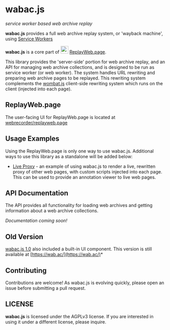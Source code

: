 # wabac.js

*service worker based web archive replay*
  
**wabac.js** provides a full web archive replay system, or 'wayback machine', using
[Service Workers](https://developer.mozilla.org/en-US/docs/Web/API/Service_Worker_API/Using_Service_Workers)

**wabac.js** is a core part of <img src="https://replayweb.page/assets/logo.svg" width="24" height="24"> [ReplayWeb.page](https://replayweb.page).

This library provides the 'server-side' portion for web archive replay, and an API for managing web archive collections,
and is designed to be run as service worker (or web worker). The system handles URL rewriting and preparing web archive
pages to be replayed. This rewriting system complements the [wombat.js](https://github.com/webrecorder/wombat)
client-side rewriting system which runs on the client (injected into each page).

## ReplayWeb.page

The user-facing UI for ReplayWeb.page is located at [webrecorder/replayweb.page](https://github.com/webrecorder/replayweb.page)

## Usage Examples

Using the ReplayWeb.page is only one way to use wabac.js. Additional ways to use this library as a standalone will be added below:

- [Live Proxy](./examples/live-proxy) - an example of using wabac.js to render a live, rewritten proxy of other web pages, with custom scripts injected into each page. This can be used to provide an annotation viewer to live web pages.

## API Documentation

The API provides all functionality for loading web archives and getting information about a web archive collections.

*Documentation coming soon!*

## Old Version

[wabac.js 1.0](https://github.com/webrecorder/wabac.js-1.0) also included a built-in UI component. This version is still available at [https://wab.ac/](https://wab.ac/)*


## Contributing

Contributions are welcome! As wabac.js is evolving quickly, please open an issue before submitting a pull request.

## LICENSE

**wabac.js** is licensed under the AGPLv3 license. If you are interested in using it under a different license, please inquire.

